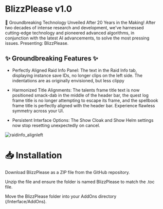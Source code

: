 # BlizzPlease v1.0
🚀 Groundbreaking Technology Unveiled After 20 Years in the Making! After two decades of intense research and development, we've harnessed cutting-edge technology and pioneered advanced algorithms, in conjunction with the latest AI advancements, to solve the most pressing issues. Presenting: BlizzPlease.

## ✨ Groundbreaking Features ✨
- Perfectly Aligned Raid Info Panel: The text in the Raid Info tab, displaying instance save IDs, no longer clips on the left side. The indentations are as originally envisioned, but less clippy

- Harmonized Title Alignments: The talents frame title text is now positioned smack-dab in the middle of the header bar, the quest log frame title is no longer attempting to escape its frame, and the spellbook frame title is perfectly aligned with the header bar. Experience flawless symmetry across your UI.

- Persistent Interface Options: The Show Cloak and Show Helm settings now stop resetting unexpectedly on cancel.

![raidinfo_alignleft](https://github.com/user-attachments/assets/996c88b1-6664-4327-abd4-1bc8ed45ae09)

# 📥 Installation
Download BlizzPlease as a ZIP file from the GitHub repository.

Unzip the file and ensure the folder is named BlizzPlease to match the .toc file.

Move the BlizzPlease folder into your AddOns directory (/Interface/AddOns).
